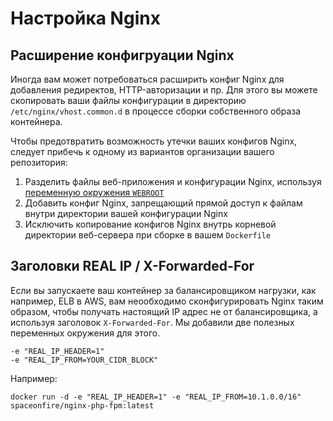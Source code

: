 # Настройка Nginx

## Расширение конфигруации Nginx

Иногда вам может потребоваться расширить конфиг Nginx для добавления редиректов, HTTP-авторизации и пр.
Для этого вы можете скопировать ваши файлы конфигурации в директорию `/etc/nginx/vhost.common.d`
в процессе сборки собственного образа контейнера.

Чтобы предотвратить возможность утечки ваших конфигов Nginx, следует прибечь к одному из вариантов организации вашего репозитория:

1. Разделить файлы веб-приложения и конфигурации Nginx, используя [переменную окружения `WEBROOT`](./configure.md)
1. Добавить конфиг Nginx, запрещающий прямой доступ к файлам внутри директории вашей конфигурации Nginx
1. Исключить копирование конфигов Nginx внутрь корневой директории веб-сервера при сборке в вашем `Dockerfile`

## Заголовки REAL IP / X-Forwarded-For

Если вы запускаете ваш контейнер за балансировщиком нагрузки, как например, ELB в AWS,
вам неообходимо сконфигурировать Nginx таким образом, чтобы получать настоящий IP адрес не от балансировщика,
а используя заголовок `X-Forwarded-For`. Мы добавили две полезных переменных окружения для этого.

```
-e "REAL_IP_HEADER=1"
-e "REAL_IP_FROM=YOUR_CIDR_BLOCK"
```

Например:

```
docker run -d -e "REAL_IP_HEADER=1" -e "REAL_IP_FROM=10.1.0.0/16" spaceonfire/nginx-php-fpm:latest
```
